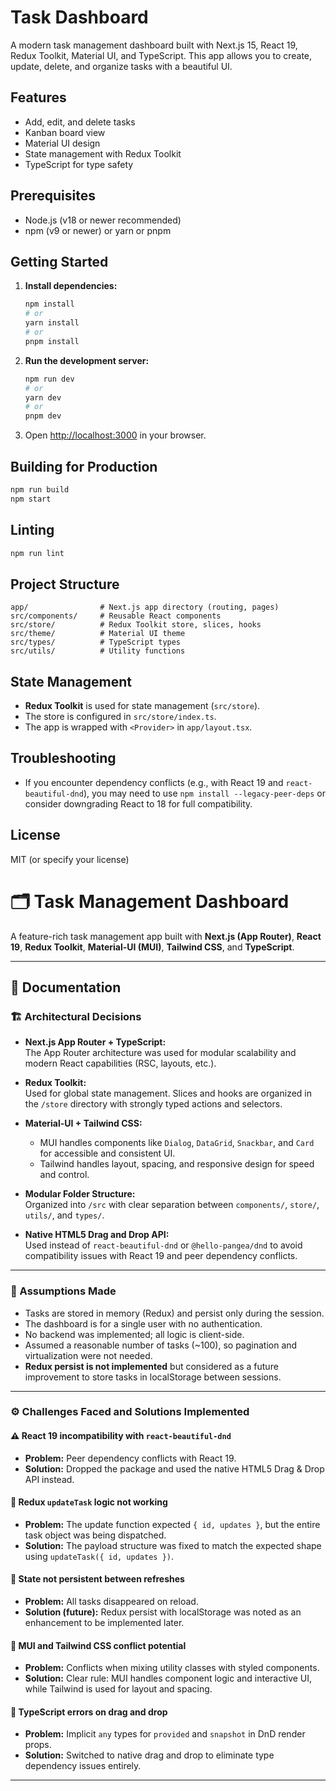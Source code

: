 # Task Dashboard

A modern task management dashboard built with Next.js 15, React 19, Redux Toolkit, Material UI, and TypeScript. This app allows you to create, update, delete, and organize tasks with a beautiful UI.

## Features

- Add, edit, and delete tasks
- Kanban board view
- Material UI design
- State management with Redux Toolkit
- TypeScript for type safety

## Prerequisites

- Node.js (v18 or newer recommended)
- npm (v9 or newer) or yarn or pnpm

## Getting Started

1. **Install dependencies:**

   ```bash
   npm install
   # or
   yarn install
   # or
   pnpm install
   ```

2. **Run the development server:**

   ```bash
   npm run dev
   # or
   yarn dev
   # or
   pnpm dev
   ```

3. Open [http://localhost:3000](http://localhost:3000) in your browser.

## Building for Production

```bash
npm run build
npm start
```

## Linting

```bash
npm run lint
```

## Project Structure

```
app/                # Next.js app directory (routing, pages)
src/components/     # Reusable React components
src/store/          # Redux Toolkit store, slices, hooks
src/theme/          # Material UI theme
src/types/          # TypeScript types
src/utils/          # Utility functions
```

## State Management

- **Redux Toolkit** is used for state management (`src/store`).
- The store is configured in `src/store/index.ts`.
- The app is wrapped with `<Provider>` in `app/layout.tsx`.

## Troubleshooting

- If you encounter dependency conflicts (e.g., with React 19 and `react-beautiful-dnd`), you may need to use `npm install --legacy-peer-deps` or consider downgrading React to 18 for full compatibility.

## License

MIT (or specify your license)

# 🗂️ Task Management Dashboard

A feature-rich task management app built with **Next.js (App Router)**, **React 19**, **Redux Toolkit**, **Material-UI (MUI)**, **Tailwind CSS**, and **TypeScript**.

---

## 📘 Documentation

### 🏗️ Architectural Decisions

- **Next.js App Router + TypeScript:**  
  The App Router architecture was used for modular scalability and modern React capabilities (RSC, layouts, etc.).

- **Redux Toolkit:**  
  Used for global state management. Slices and hooks are organized in the `/store` directory with strongly typed actions and selectors.

- **Material-UI + Tailwind CSS:**

  - MUI handles components like `Dialog`, `DataGrid`, `Snackbar`, and `Card` for accessible and consistent UI.
  - Tailwind handles layout, spacing, and responsive design for speed and control.

- **Modular Folder Structure:**  
  Organized into `/src` with clear separation between `components/`, `store/`, `utils/`, and `types/`.

- **Native HTML5 Drag and Drop API:**  
  Used instead of `react-beautiful-dnd` or `@hello-pangea/dnd` to avoid compatibility issues with React 19 and peer dependency conflicts.

---

### 📌 Assumptions Made

- Tasks are stored in memory (Redux) and persist only during the session.
- The dashboard is for a single user with no authentication.
- No backend was implemented; all logic is client-side.
- Assumed a reasonable number of tasks (~100), so pagination and virtualization were not needed.
- **Redux persist is not implemented** but considered as a future improvement to store tasks in localStorage between sessions.

---

### ⚙️ Challenges Faced and Solutions Implemented

#### ⚠️ React 19 incompatibility with `react-beautiful-dnd`

- **Problem:** Peer dependency conflicts with React 19.
- **Solution:** Dropped the package and used the native HTML5 Drag & Drop API instead.

#### 🧩 Redux `updateTask` logic not working

- **Problem:** The update function expected `{ id, updates }`, but the entire task object was being dispatched.
- **Solution:** The payload structure was fixed to match the expected shape using `updateTask({ id, updates })`.

#### 💾 State not persistent between refreshes

- **Problem:** All tasks disappeared on reload.
- **Solution (future):** Redux persist with localStorage was noted as an enhancement to be implemented later.

#### 🎨 MUI and Tailwind CSS conflict potential

- **Problem:** Conflicts when mixing utility classes with styled components.
- **Solution:** Clear rule: MUI handles component logic and interactive UI, while Tailwind is used for layout and spacing.

#### 🚧 TypeScript errors on drag and drop

- **Problem:** Implicit `any` types for `provided` and `snapshot` in DnD render props.
- **Solution:** Switched to native drag and drop to eliminate type dependency issues entirely.

---
